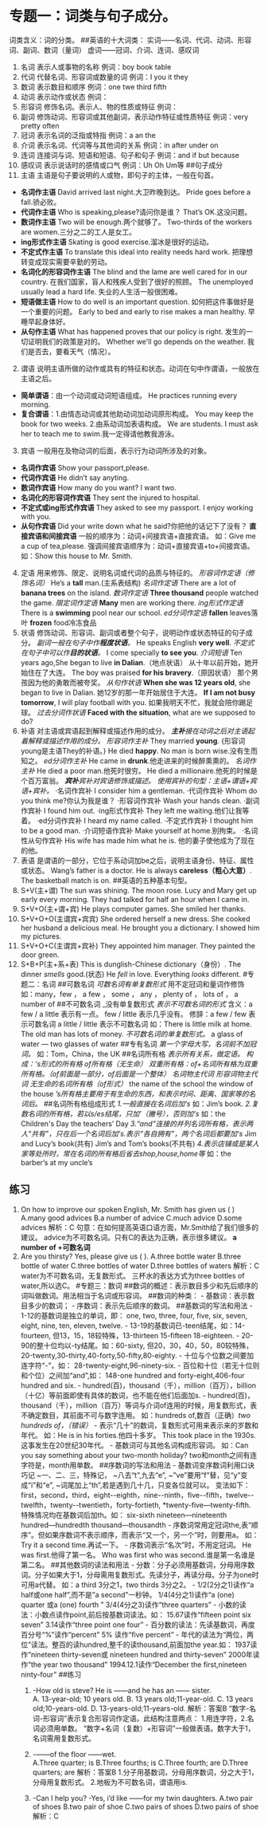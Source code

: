 # 专题一：词类与句子成分。
词类含义：词的分类。
##英语的十大词类：
实词——名词、代词、动词、形容词、副词、数词（量词）
虚词——冠词、介词、连词、感叹词

1. 名词  表示人或事物的名称
		例词：boy  book table
2. 代词  代替名词、形容词或数量的词
		例词：I  you it they
3. 数词  表示数目和顺序
		例词：one twe third fifth
4. 动词  表示动作或状态
		例词：
5. 形容词 修饰名词。表示人、物的性质或特征
		例词：
6. 副词  修饰动词、形容词或其他副词，表示动作特征或性质特征
		例词：very pretty often
7. 冠词  表示名词的泛指或特指
		例词：a an the
8. 介词 表示名词、代词等与其他词的关系
		例词：in after under on
9. 连词 连接词与词、短语和短语、句子和句子
		例词：and if but because
10. 感叹词 表示说话时的感情或口气
		例词：Uh  Oh  Um等
##句子成分
1. 主语
	主语是句子要说明的人或物，即句子的主体，一般在句首。
- 	**名词作主语**
		David arrived last night.大卫昨晚到达。
		Pride goes before a fall.骄必败。
- 	**代词作主语**
		Who is speaking,please?请问你是谁？
		That’s OK.这没问题。
- 	**数词作主语**
		Two will be enough.两个就够了。
		Two-thirds of the workers are women.三分之二的工人是女工。
- 	**ing形式作主语**
		Skating is good exercise.溜冰是很好的运动。
- 	**不定式作主语**
		To translate this ideal into reality needs hard work.
		把理想转变成现实需要辛勤的劳动。
- 	**名词化的形容词作主语**
		The blind and the lame are well cared for in our country.
		在我们国家，盲人和残疾人受到了很好的照顾。
		The unemployed usually lead a hard life.
		失业的人生活一般很困难。
- 	**短语做主语**
		How to do well is an important question.
		如何把这件事做好是一个重要的问题。
		Early to bed and early to rise makes a man healthy.
		早睡早起身体好。
- 	**从句作主语**
		What has happened proves that our policy is right.
		发生的一切证明我们的政策是对的。
		Whether we'll go depends on the weather.
		我们是否去，要看天气（情况）。
			
2. 谓语
	说明主语所做的动作或具有的特征和状态。动词在句中作谓语，一般放在主语之后。
- 	**简单谓语**：由一个动词或动词短语组成。
				He practices running every morning.
- 	**复合谓语**：1.由情态动词或其他助动词加动词原形构成。
				You may keep the book for two weeks.
				 2.由系动词加表语构成。
				We are students.
				I must ask her to teach me to swim.我一定得请他教我游泳。
3. 宾语
	一般用在及物动词的后面，表示行为动词所涉及的对象。
- 	**名词作宾语**
		Show your passport,please.
- 	**代词作宾语**
		He didn’t say anyting.
- 	**数词作宾语**
		How many do you want? I want two.
- 	**名词化的形容词作宾语**
		They sent the injured to hospital.
- 	**不定式或ing形式作宾语**
		They asked to see my passport.
		I enjoy working with you.
- 	**从句作宾语**
		Did your write down what he said?你把他的话记下了没有？
	**直接宾语和间接宾语**
	一般的顺序为：动词+间接宾语+直接宾语。
	如：Give me a cup of tea,please.
	强调间接宾语顺序为：动词+直接宾语+to+间接宾语。
	如：Show this house to Mr. Smith.
4. 定语
	用来修饰、限定、说明名词或代词的品质与特征的。
	_形容词作定语（修饰名词）_
	He’s a **tall** man.(主系表结构)
	_名词作定语_
	There are a lot of **banana trees** on the island.
	_数词作定语_
	**Three thousand** people watched the game.
	_限定词作定语_
	**Many** men are working there.
	_ing形式作定语_
	There is a **swimming** pool near our school.
	_ed分词作定语_
	**fallen** leaves落叶  **frozen** food冷冻食品
5. 状语
	修饰动词、形容词、副词或者整个句子，说明动作或状态特征的句子成分。
	_副词一般在句子中作**程度状语**。_
	He speaks English **very well**.
	_不定式在句子中可以作**目的状语**。_
	I come specially **to see you**.
	_介词短语_
	Ten years ago,She began to live **in Dalian**.（地点状语）
	从十年以前开始，她开始住在了大连。
	The boy was praised **for his bravery**.（原因状语）
	那个男孩因为他的勇敢而被夸奖。
	_从句作状语_
	**When she was 12 years old**, she began to live in Dalian.
	她12岁的那一年开始居住于大连。
	**If I am not busy tomorrow**, I will play football with you.
	如果我明天不忙，我就会陪你踢足球。
	_过去分词作状语_
	**Faced with the situation**, what are we supposed to do?
6. 补语
	对主语或宾语起到解释或描述作用的成分。
	_**主补**接在动词之后对主语起着解释或描述作用的成分。_
	_形容词作主补_
	They married **young**. {形容词young是主语They的补语。}
	He died **happy**.
	No man is born wise.没有生而知之。
	_ed分词作主补_
	He came in **drunk**.他走进来的时候醉熏熏的。
	_名词作主补_
	He died a poor man.他死时很穷。
	He died a millionaire.他死的时候是个百万富翁。
	_**宾补**宾补对宾语修饰或描述。_
	_使用宾补的句型：主语+谓语+宾语+宾补。_
		·名词作宾补
		I consider him a gentleman.
		·代词作宾补
		Whom do you think me?你认为我是谁？
		·形容词作宾补
		Wash your hands clean.
		·副词作宾补
		I found him out.
		·ing形式作宾补
		They left me waiting.他们让我等着。
		·ed分词作宾补
		I heard my name called.
		·不定式作宾补
		I thought him to be a good man.
		·介词短语作宾补
		Make yourself at home.别拘束。
		·名词性从句作宾补
		His wife has made him what he is.
		他的妻子使他成为了现在的他。
7. 表语
	是谓语的一部分，它位于系动词加be之后，说明主语身份、特征、属性或状态。
	Wang’s father is a doctor.
	He is always **careless（粗心大意）**.
	The basketball match is on.
##英语的五种基本句型。
1. S+V(主+谓)
	The sun was shining.
	The moon rose.
	Lucy and Mary get up early every morning.
	They had talked for half an hour when I came in.
2. S+V+O(主+谓+宾)
	He plays computer games.
	She smiled her thanks.
3. S+V+O+O(主谓宾+宾宾)
	She ordered herself a new dress.
	She cooked her husband a delicious meal.
	He brought you a dictionary.
	I showed him my pictures.
4. S+V+O+C(主谓宾+宾补)
	They appointed him manager.
	They painted the door green.
5. S+B+P(主+系+表)
	This is dunglish-Chinese dictionary（身份）.
	The dinner *smells* good.(状态)
	He *fell* in love.
	Everything *looks* different.
#专题二：名词
	##可数名词
	_可数名词有单复数形式_
	用不定冠词和量词作修饰
	如：many，few ， a few ， some ， any ， plenty of ， lots of ， a number of
	##不可数名词
	_没有单复数形式
	_表示不可数名词的形式_
	含义：a few / a little  表示有一点。
		few / little  表示几乎没有。
	修辞：a few / few 表示可数名词
		a little / little 表示不可数名词
	如：There is little milk at home.
		The old man has lots of money.
	_不可数名词的单复数形式。_
	a glass of water    —    two glasses of water
	##专有名词
	_第一个字母大写，名词前不加冠词。_
	如：Tom，China，the UK
	##名词所有格
	_表示所有关系，做定语。_
	_构成：‘s形式的所有格_
		     _of所有格（无生命）_
		     _双重所有格：of+名词所有格为双重所有格。（of前面是一部分，of后面是一个整体）_
	_名词物主代词_
	_形容词物主代词_
	_无生命的名词所有格（of形式）_
	the name of the school
	the window of the house
	_’s所有格主要用于有生命的东西，和表示时间、距离、国家等的名词后。_
	##名词所有格组成形式
	_1.一般直接在名词后加‘s_
	如：Jim’s book.
	_2.复数名词的所有格，若以s/es结尾，只加’（撇号），否则加‘s_
	如：the Children's Day
		the teachers’ Day
	_3.“and”连接的并列名词所有格，表示两人“共有”，只在后一个名词后加’s.表示“各自拥有”，两个名词后都要加‘s_
		Jim and Lucy’s book(共有)
		Jim’s and Tom’s books(不共有)
	_4.表示店铺或是某人家等处所时，常在名词的所有格后省去shop,house,home等_
		如：the barber’s
			at my uncle’s
## 练习
1. On how to improve our spoken English, Mr. Smith has given us (  )
	A.many good advices
	B.a number of advice
	C.much advice
	D.some advices
	解析：C
	句意：在如何提高英语口语方面，Mr.Smith给了我们很多的建议。
	advice为不可数名词。只有C的表达为正确，表示很多建议。
	**a number of +可数名词**
2. Are you thirsty? Yes, please give us (  ).
	A.three bottle water
	B.three bottle of water
	C.three bottles of water
	D.three bottles of waters
	解析：C
	water为不可数名词，无复数形式。
	三杯水的表达方式为three bottles of water,所以选C。
#专题三：数词
	##数词的概述：表示数目多少和先后顺序的词叫做数词。用法相当于名词或形容词。
	##数词的种类：
		- 基数词：表示数目多少的数词；
		- 序数词：表示先后顺序的数词。
	##基数词的写法和用法
		- 1-12的基数词是独立的单词，即：
			one, two, three, four, five, six, seven, eight, nine, ten, eleven, twelve.
		- 13-19的基数词已-teen结尾，如：14-fourteen, 
			但13，15，18较特殊，13-thirteen 15-fifteen 18-eighteen.
		- 20-90的整十位均以-ty结尾。如：60-sixty,
			但20，30，40，50，80较特殊，20-twenty,30-thirty,40-forty,50-fifty,80-eighty.
		- 十位与个位数之间要加连字符“-”，如：
			28-twenty-eight,96-ninety-six.
		- 百位和十位（若无十位则和个位）之间加“and”,如：
			148-one hundred and forty-eight,406-four hundred and six.
		- hundred(百)，thousand（千），million（百万），billion（十亿）等前面即使有具体的数词，也不能在他们后面加s.
		- hundred(百)，thousand（千），million（百万）等词与介词of连用的时候，用复数形式，表不确定数目，其前面不可与数字连用。
			如：hundreds of,数百（正确）*two hundreds of，（错误）*
		- 表示“几十”的数词，复数形式可用来表示来的岁数和年代。
			如：He is in his forties.他四十多岁。
				This took place in the 1930s.这事发生在20世纪30年代。
		- 基数词可与其他名词构成形容词。
			如：Can you say something about your two-month holiday?
				two和month之间有连字符是，month用单数。
	##序数词的写法和用法
		- 基数词变序数词利用口诀巧记
			~一、二、三，特殊记，
			~八去“t”,九去“e”,
			~”ve”要用“f”替，见“y”变成“i”和“e”,
			~词尾加上“th”,若是遇到几十几，只变各位就可以。
			变法如下：first，second，third，eight--eighth，nine--ninth，five--fifth，twelve--twelfth，twenty--twentieth，forty-fortieth, 
			*twenty-five—twenty-fifth.
			特殊情况均在基数词后加th。如：
			six-sixth  nineteen—nineteenth  
			hundred—hundredth  thousand—thousandth
		- 序数词常用定冠词the,表“顺序”。但如果序数词不表示顺序，而表示“又一个，另一个”时，则要用a。
			如：Try it a second time.再试一下。
		- 序数词表示“名次”时，不用定冠词。
			He was first.他得了第一名。
			Who was first who was second.谁是第一名谁是第二名。
	##其他数词的读法和用法
		- 分数：分子必须用基数词，分母用序数词。分子如果大于1，分母需用复数形式。先读分子，再读分母。分子为one时可用a代替。
			如：a third 3分之1，two thirds 3分之2。
		- 1/2(2分之1)读作“a half或one half”,而不是”a second”一秒钟。
			1/4(4分之1)读作“a (one) quarter 或a (one) fourth ”
			3/4(4分之3)读作“three quarters”
		- 小数的读法：小数点读作point,前后按基数词读法。如：
			15.67读作“fifteen point six seven”
			3.14读作“three point one four”
		- 百分数的读法：先读基数词，再度百分号“%”读作“percent”
			5% 读作“five percent”
		- 年代的读法为“两位，两位”读法。整百的读hundred,整千的读thousand,前面加the year.如：
			1937读作“nineteen thirty-seven或 nineteen hundred and thirty-seven”
			2000年读作“the year two thousand”
			1994.12.1读作“December the first,nineteen ninty-four”
	##练习
	1. -How old is steve?
		  He is ——and he has an —— sister.  
		  A.  13-year-old; 10 years old.
		  B.  13 years old;11-year-old.
		  C.  13 years old;10-years-old.
		  D.  13-years-old;11-years-old.
		解析：答案B
		“数字-名词-形容词”表示复合形容词作定语。此结构注意两点：
		1.用连字符，2.名词必须用单数。
		“数字+名词（复数）+形容词”一般做表语。数字大于1，名词需用复数形式。
		
	2. -——of the floor ——wet.  
		A.Three quarter; is    B.Three fourths; is
		C.Three fourth; are   D.Three quarters; are 
		解析：答案B
		1.分子用基数词，分母用序数词，分之大于1，分母用复数形式。
		2.地板为不可数名词，谓语用is.
		
	3. -Can I help you?
		-Yes, i’d like ——for my twin daughters.
		A.two pair of shoes  B.two pair of shoe 
		C.two pairs of shoes D.two pairs of shoe
		解析：C